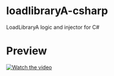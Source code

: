 # loadlibraryA-csharp
 LoadLibraryA logic and injector for C#

 
 # Preview
[![Watch the video](https://i.imgur.com/vKb2F1B.png)](https://youtu.be/kdTonvinlWU)
